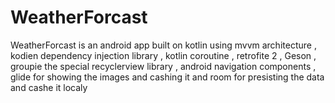# WeatherForcast
WeatherForcast is an android app built on kotlin using mvvm architecture , kodien dependency injection library
, kotlin coroutine , retrofite 2 , Geson , groupie the special recyclerview library , android navigation components
, glide for showing the images and cashing it and room for presisting the data and cashe it localy
